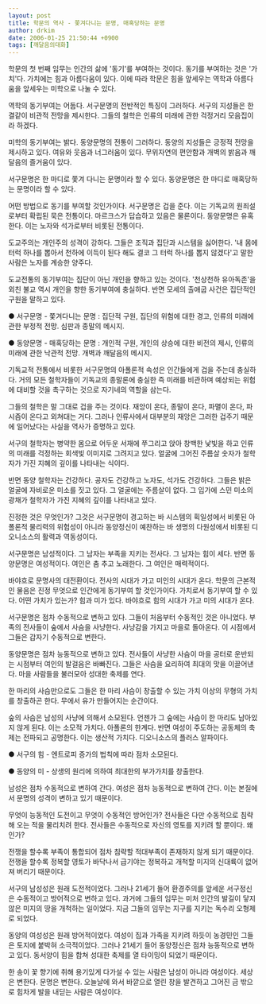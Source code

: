 ```yaml
---
layout: post
title: 학문의 역사 - 쫓겨다니는 문명, 매혹당하는 문명
author: drkim
date: 2006-01-25 21:50:44 +0900
tags: [깨달음의대화]
---
```


  
학문의 첫 번째 임무는 인간의 삶에 '동기'를 부여하는 것이다. 동기를 부여하는 것은 '가치'다. 가치에는 힘과 아름다움이 있다. 이에 따라 학문은 힘을 앞세우는 역학과 아름다움을 앞세우는 미학으로 나눌 수 있다. 
  

  
역학의 동기부여는 어둡다. 서구문명의 전반적인 특징이 그러하다. 서구의 지성들은 한결같이 비관적 전망을 제시한다. 그들의 철학은 인류의 미래에 관한 걱정거리 모음집이라 하겠다. 
  

  
미학의 동기부여는 밝다. 동양문명의 전통이 그러하다. 동양의 지성들은 긍정적 전망을 제시하고 있다. 여유와 웃음과 너그러움이 있다. 무위자연의 편안함과 개벽의 밝음과 깨달음의 즐거움이 있다. 
  

  
서구문명은 한 마디로 쫓겨 다니는 문명이라 할 수 있다. 동양문명은 한 마디로 매혹당하는 문명이라 할 수 있다. 
  

  
어떤 방법으로 동기를 부여할 것인가이다. 서구문명은 겁을 준다. 이는 기독교의 원죄설로부터 확립된 묵은 전통이다. 마르크스가 답습하고 있음은 물론이다. 동양문명은 유혹한다. 이는 노자와 석가로부터 비롯된 전통이다. 
  

  
도교주의는 개인주의 성격이 강하다. 그들은 조직과 집단과 시스템을 싫어한다. '내 몸에 터럭 하나를 뽑아서 천하에 이득이 된다 해도 결코 그 터럭 하나를 뽑지 않겠다'고 말한 사람은 노자를 계승한 양주다.
  

  
도교전통의 동기부여는 집단이 아닌 개인을 향하고 있는 것이다. '천상천하 유아독존'을 외친 불교 역시 개인을 향한 동기부여에 충실하다. 반면 모세의 출애굽 사건은 집단적인 구원을 말하고 있다. 
  

  
● 서구문명 - 쫓겨다니는 문명 : 집단적 구원, 집단의 위험에 대한 경고, 인류의 미래에 관한 부정적 전망. 심판과 종말의 메시지.
   

  
● 동양문명 - 매혹당하는 문명 : 개인적 구원, 개인의 상승에 대한 비전의 제시, 인류의 미래에 관한 낙관적 전망. 개벽과 깨달음의 메시지.
  

  
기독교적 전통에서 비롯한 서구문명의 아폴론적 속성은 인간들에게 겁을 주는데 충실하다. 거의 모든 철학자들이 기독교의 종말론에 충실한 즉 미래를 비관하며 예상되는 위험에 대비할 것을 촉구하는 것으로 자기네의 역할을 삼는다. 
  

  
그들의 철학은 말 그대로 겁을 주는 것이다. 재앙이 온다, 종말이 온다, 파멸이 온다, 파시즘이 온다고 외쳐대는 거다. 그러나 인류사에서 대부분의 재앙은 그러한 겁주기 때문에 일어났다는 사실을 역사가 증명하고 있다. 
  

  
서구의 철학자는 병약한 몸으로 어두운 서재에 쭈그리고 앉아 창백한 낯빛을 하고 인류의 미래를 걱정하는 회색빛 이미지로 그려지고 있다. 얼굴에 그어진 주름살 숫자가 철학자가 가진 지혜의 깊이를 나타내는 식이다. 
  

  
반면 동양 철학자는 건강하다. 공자도 건강하고 노자도, 석가도 건강하다. 그들은 밝은 얼굴에 자비로운 미소를 짓고 있다. 그 얼굴에는 주름살이 없다. 그 입가에 스민 미소의 광채가 철학자가 가진 지혜의 깊이를 나타내고 있다. 
  

  
진정한 것은 무엇인가? 그것은 서구문명이 경고하는 바 시스템의 획일성에서 비롯된 아폴론적 물리력의 위험성이 아니라 동양정신이 예찬하는 바 생명의 다원성에서 비롯된 디오니소스의 활력과 역동성이다. 
  

  
서구문명은 남성적이다. 그 남자는 부족을 지키는 전사다. 그 남자는 힘이 세다. 반면 동양문명은 여성적이다. 여인은 춤 추고 노래한다. 그 여인은 매력적이다. 
  

  
바야흐로 문명사의 대전환이다. 전사의 시대가 가고 미인의 시대가 온다. 학문의 근본적인 물음은 진정 무엇으로 인간에게 동기부여 할 것인가이다. 가치로서 동기부여 할 수 있다. 어떤 가치가 있는가? 힘과 미가 있다. 바야흐로 힘의 시대가 가고 미의 시대가 온다. 
  

  
서구문명은 점차 수동적으로 변하고 있다. 그들이 처음부터 수동적인 것은 아니었다. 부족의 전사들이 숲에서 사슴을 사냥한다. 사냥감을 가지고 마을로 돌아온다. 이 시점에서 그들은 갑자기 수동적으로 변한다. 
  

  
동양문명은 점차 능동적으로 변하고 있다. 전사들이 사냥한 사슴이 마을 공터로 운반되는 시점부터 여인의 발걸음은 바빠진다. 그들은 사슴을 요리하여 최대의 맛을 이끌어낸다. 마을 사람들을 불러모아 성대한 축제를 연다. 
  

  
한 마리의 사슴만으로도 그들은 한 마리 사슴이 창출할 수 있는 가치 이상의 무형의 가치를 창출하곤 한다. 무에서 유가 만들어지는 순간이다. 
  

  
숲의 사슴은 남성의 사냥에 의해서 소모된다. 언젠가 그 숲에는 사슴이 한 마리도 남아있지 않게 된다. 이는 소모적 가치다. 아폴론의 한계다. 반면 여성이 주도하는 공동체의 축제는 전파되고 공명한다. 이는 생산적 가치다. 디오니소스의 플러스 알파이다. 
  

  
● 서구의 힘 - 엔트로피 증가의 법칙에 따라 점차 소모된다. 
  
● 동양의 미 - 상생의 원리에 의하여 최대한의 부가가치를 창출한다. 
  

  
남성은 점차 수동적으로 변하여 간다. 여성은 점차 능동적으로 변하여 간다. 이는 본질에서 문명의 성격이 변하고 있기 때문이다. 
  

  
무엇이 능동적인 도전이고 무엇이 수동적인 방어인가? 전사들은 다만 수동적으로 침략해 오는 적을 물리치려 한다. 전사들은 수동적으로 자신의 영토를 지키려 할 뿐이다. 왜인가? 
  

  
전쟁을 할수록 부족이 통합되어 점차 침략할 적대부족이 존재하지 않게 되기 때문이다. 전쟁을 할수록 정복할 영토가 바닥나서 급기야는 정복하고 개척할 미지의 신대륙이 없어져 버리기 때문이다. 
  

  
서구의 남성성은 원래 도전적이었다. 그러나 21세기 들어 환경주의를 앞세운 서구정신은 수동적이고 방어적으로 변하고 있다. 과거에 그들의 임무는 미처 인간의 발길이 닿지 않은 미지의 땅을 개척하는 일이었다. 지금 그들의 임무는 지구를 지키는 독수리 오형제로 되었다. 
  

  
동양의 여성성은 원래 방어적이었다. 여성이 집과 가족을 지키려 하듯이 농경민인 그들은 토지에 붙박혀 소극적이었다. 그러나 21세기 들어 동양정신은 점차 능동적으로 변하고 있다. 동서양이 힘을 합쳐 성대한 축제를 열 타이밍이 되었기 때문이다.
  

  
한 송이 꽃 향기에 취해 용기있게 다가설 수 있는 사람은 남성이 아니라 여성이다. 세상은 변한다. 문명은 변한다. 오늘날에 와서 바깥으로 열린 창을 발견하고 그어진 금 밖으로 힘차게 발을 내딛는 사람은 여성이다.